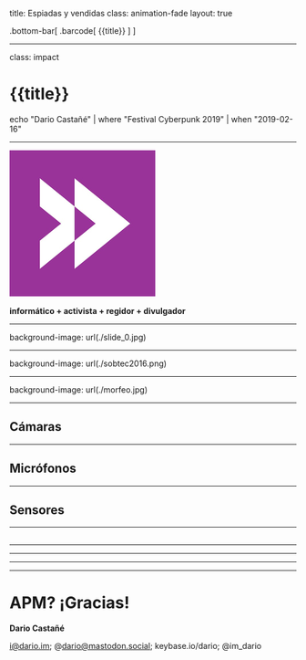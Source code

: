 title: Espiadas y vendidas
class: animation-fade
layout: true

.bottom-bar[
  .barcode[
    {{title}}
  ]
]

---

class: impact

# {{title}}

echo "Dario Castañé" | where "Festival Cyberpunk 2019" | when "2019-02-16"

---

![](./logo.png)

**informático + activista + regidor + divulgador**

---

background-image: url(./slide_0.jpg)

---

background-image: url(./sobtec2016.png)

---

background-image: url(./morfeo.jpg)

---

## Cámaras

---

## Micrófonos

---

## Sensores

---

## 

---

---

---

---

# APM? ¡Gracias!

**Dario Castañé**

i@dario.im; @dario@mastodon.social; keybase.io/dario; @im_dario
